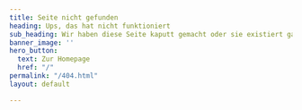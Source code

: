 ```yaml
---
title: Seite nicht gefunden
heading: Ups, das hat nicht funktioniert
sub_heading: Wir haben diese Seite kaputt gemacht oder sie existiert gar nicht
banner_image: ''
hero_button:
  text: Zur Homepage
  href: "/"
permalink: "/404.html"
layout: default

---
```

